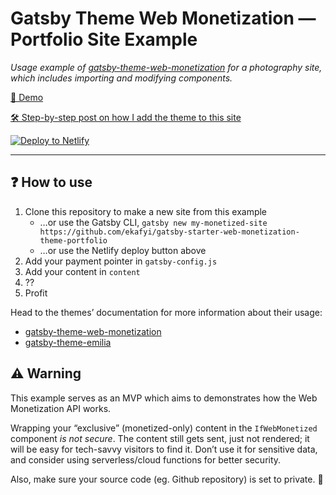 # Gatsby Theme Web Monetization — Portfolio Site Example

_Usage example of [gatsby-theme-web-monetization](https://github.com/ekafyi/gatsby-theme-web-monetization/) for a photography site, which includes importing and modifying components._

[🔗 Demo](http://gtwm-example-portfolio.netlify.app)

[🛠 Step-by-step post on how I add the theme to this site](https://gist.github.com/ekafyi/ab7b6b50518d78ffa0b657cb6300a4f9)

[![Deploy to Netlify](https://www.netlify.com/img/deploy/button.svg)](https://app.netlify.com/start/deploy?repository=https://github.com/ekafyi/gatsby-starter-web-monetization-theme-portfolio)

---

## ❓ How to use


1. Clone this repository to make a new site from this example
	* …or use the Gatsby CLI, `gatsby new my-monetized-site https://github.com/ekafyi/gatsby-starter-web-monetization-theme-portfolio`
	* …or use the Netlify deploy button above
2. Add your payment pointer in `gatsby-config.js`
3. Add your content in `content`
4. ??
5. Profit

Head to the themes’ documentation for more information about their usage:
- [gatsby-theme-web-monetization](https://github.com/ekafyi/gatsby-theme-web-monetization)
- [gatsby-theme-emilia](https://github.com/LekoArts/gatsby-themes/tree/master/themes/gatsby-theme-emilia)

## ⚠️ Warning

This example serves as an MVP which aims to demonstrates how the Web Monetization API works.

Wrapping your “exclusive” (monetized-only) content in the `IfWebMonetized` component _is not secure_. The content still gets sent, just not rendered; it will be easy for tech-savvy visitors to find it. Don’t use it for sensitive data, and consider using serverless/cloud functions for better security.

Also, make sure your source code (eg. Github repository) is set to private. 😬
